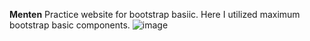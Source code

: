 **Menten**
Practice website for bootstrap basiic. Here I utilized maximum bootstrap basic components.
![image](https://github.com/user-attachments/assets/101bd87c-9777-400c-8dc8-0ce6f3522026)

